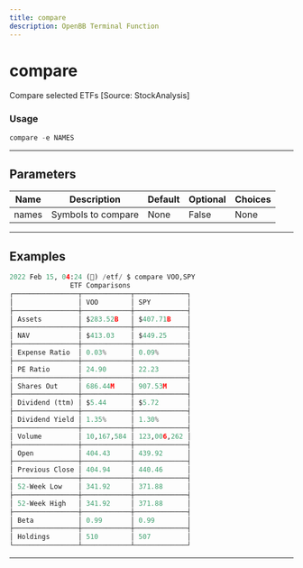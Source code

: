 ```yaml
---
title: compare
description: OpenBB Terminal Function
---
```


# compare

Compare selected ETFs [Source: StockAnalysis]

### Usage

```python
compare -e NAMES
```

---

## Parameters

| Name | Description | Default | Optional | Choices |
| ---- | ----------- | ------- | -------- | ------- |
| names | Symbols to compare | None | False | None |


---

## Examples

```python
2022 Feb 15, 04:24 (🦋) /etf/ $ compare VOO,SPY
               ETF Comparisons
┌────────────────┬────────────┬─────────────┐
│                │ VOO        │ SPY         │
├────────────────┼────────────┼─────────────┤
│ Assets         │ $283.52B   │ $407.71B    │
├────────────────┼────────────┼─────────────┤
│ NAV            │ $413.03    │ $449.25     │
├────────────────┼────────────┼─────────────┤
│ Expense Ratio  │ 0.03%      │ 0.09%       │
├────────────────┼────────────┼─────────────┤
│ PE Ratio       │ 24.90      │ 22.23       │
├────────────────┼────────────┼─────────────┤
│ Shares Out     │ 686.44M    │ 907.53M     │
├────────────────┼────────────┼─────────────┤
│ Dividend (ttm) │ $5.44      │ $5.72       │
├────────────────┼────────────┼─────────────┤
│ Dividend Yield │ 1.35%      │ 1.30%       │
├────────────────┼────────────┼─────────────┤
│ Volume         │ 10,167,584 │ 123,006,262 │
├────────────────┼────────────┼─────────────┤
│ Open           │ 404.43     │ 439.92      │
├────────────────┼────────────┼─────────────┤
│ Previous Close │ 404.94     │ 440.46      │
├────────────────┼────────────┼─────────────┤
│ 52-Week Low    │ 341.92     │ 371.88      │
├────────────────┼────────────┼─────────────┤
│ 52-Week High   │ 341.92     │ 371.88      │
├────────────────┼────────────┼─────────────┤
│ Beta           │ 0.99       │ 0.99        │
├────────────────┼────────────┼─────────────┤
│ Holdings       │ 510        │ 507         │
└────────────────┴────────────┴─────────────┘
```
---
